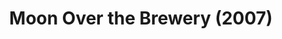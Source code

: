 ---
layout: shows
title: Moon Over the Brewery (2007)
poster: 
poster_credit: 
poster_alt:
poster_caption:
category: 
details:
  Theatre: Theatre Jacksonville
cast:
  Warren: Michael Lipp
crew:
external_links:
---